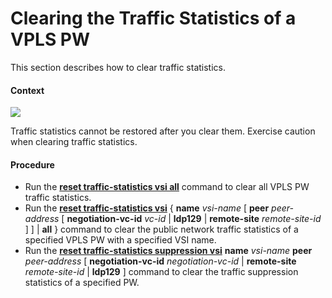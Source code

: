 Clearing the Traffic Statistics of a VPLS PW
============================================

This section describes how to clear traffic statistics.

#### Context

![](../../../../public_sys-resources/notice_3.0-en-us.png) 

Traffic statistics cannot be restored after you clear them. Exercise caution when clearing traffic statistics.



#### Procedure

* Run the [**reset traffic-statistics vsi all**](cmdqueryname=reset+traffic-statistics+vsi+all) command to clear all VPLS PW traffic statistics.
* Run the [**reset traffic-statistics vsi**](cmdqueryname=reset+traffic-statistics+vsi) { **name** *vsi-name* [ **peer** *peer-address* [ **negotiation-vc-id** *vc-id* | **ldp129** | **remote-site** *remote-site-id* ] ] | **all** } command to clear the public network traffic statistics of a specified VPLS PW with a specified VSI name.
* Run the [**reset traffic-statistics suppression vsi**](cmdqueryname=reset+traffic-statistics+suppression+vsi) **name** *vsi-name* **peer** *peer-address* [ **negotiation-vc-id** *negotiation-vc-id* | **remote-site** *remote-site-id* | **ldp129** ] command to clear the traffic suppression statistics of a specified PW.
